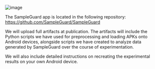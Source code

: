 ![image](https://github.com/SampleGuard/SampleGuard-Artifacts/assets/134637229/27903d08-8a54-4def-a9d0-efd87d381664)

The SampleGuard app is located in the following repository:
https://github.com/SampleGuard/SampleGuard

We will upload full artifacts at publication. The artifacts will include the Python scripts we have used for preprocessing and loading APKs onto Android devices, alongside scripts we have created to analyze data generated by SampleGuard over the course of experimentation.

We will also include detailed instructions on recreating the experimental results on your own Android device.
